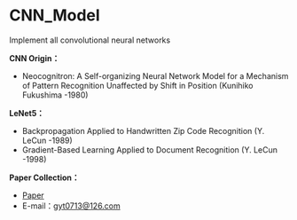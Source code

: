 # CNN_Model
Implement all convolutional neural networks

**CNN Origin：**
* Neocognitron: A Self-organizing Neural Network Model for a Mechanism of Pattern Recognition Unaffected by Shift in Position (Kunihiko Fukushima -1980)

**LeNet5：**
* Backpropagation Applied to Handwritten Zip Code Recognition (Y. LeCun -1989)
* Gradient-Based Learning Applied to Document Recognition (Y. LeCun -1998)

**Paper Collection：**
* [Paper](https://pan.baidu.com/s/1ihdzQpCABklehr7g2pcXoQ)
* E-mail：gyt0713@126.com
